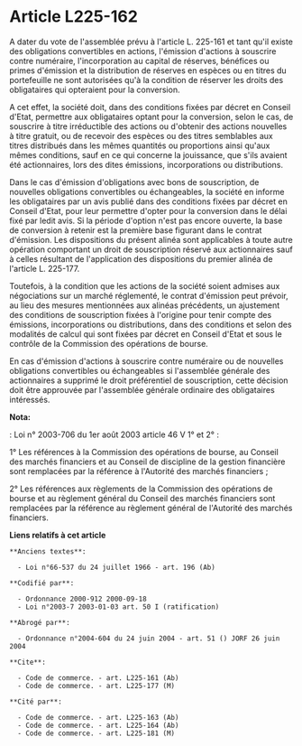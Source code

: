 # Article L225-162

A dater du vote de l'assemblée prévu à l'article L. 225-161 et tant qu'il existe des obligations convertibles en actions,
l'émission d'actions à souscrire contre numéraire, l'incorporation au capital de réserves, bénéfices ou primes d'émission et
la distribution de réserves en espèces ou en titres du portefeuille ne sont autorisées qu'à la condition de réserver les
droits des obligataires qui opteraient pour la conversion.

A cet effet, la société doit, dans des conditions fixées par décret en Conseil d'Etat, permettre aux obligataires optant pour
la conversion, selon le cas, de souscrire à titre irréductible des actions ou d'obtenir des actions nouvelles à titre
gratuit, ou de recevoir des espèces ou des titres semblables aux titres distribués dans les mêmes quantités ou proportions
ainsi qu'aux mêmes conditions, sauf en ce qui concerne la jouissance, que s'ils avaient été actionnaires, lors des dites
émissions, incorporations ou distributions.

Dans le cas d'émission d'obligations avec bons de souscription, de nouvelles obligations convertibles ou échangeables, la
société en informe les obligataires par un avis publié dans des conditions fixées par décret en Conseil d'Etat, pour leur
permettre d'opter pour la conversion dans le délai fixé par ledit avis. Si la période d'option n'est pas encore ouverte, la
base de conversion à retenir est la première base figurant dans le contrat d'émission. Les dispositions du présent alinéa
sont applicables à toute autre opération comportant un droit de souscription réservé aux actionnaires sauf à celles résultant
de l'application des dispositions du premier alinéa de l'article L. 225-177.

Toutefois, à la condition que les actions de la société soient admises aux négociations sur un marché réglementé, le contrat
d'émission peut prévoir, au lieu des mesures mentionnées aux alinéas précédents, un ajustement des conditions de souscription
fixées à l'origine pour tenir compte des émissions, incorporations ou distributions, dans des conditions et selon des
modalités de calcul qui sont fixées par décret en Conseil d'Etat et sous le contrôle de la Commission des opérations de
bourse.

En cas d'émission d'actions à souscrire contre numéraire ou de nouvelles obligations convertibles ou échangeables si
l'assemblée générale des actionnaires a supprimé le droit préférentiel de souscription, cette décision doit être approuvée
par l'assemblée générale ordinaire des obligataires intéressés.

**Nota:**

: Loi n° 2003-706 du 1er août 2003 article 46 V 1° et 2° : 

1° Les références à la Commission des opérations de bourse, au Conseil des marchés financiers et au Conseil de discipline de
la gestion financière sont remplacées par la référence à l'Autorité des marchés financiers ; 

2° Les références aux règlements de la Commission des opérations de bourse et au règlement général du Conseil des marchés
financiers sont remplacées par la référence au règlement général de l'Autorité des marchés financiers.

**Liens relatifs à cet article**

	**Anciens textes**:

	  - Loi n°66-537 du 24 juillet 1966 - art. 196 (Ab)

	**Codifié par**:

	  - Ordonnance 2000-912 2000-09-18
	  - Loi n°2003-7 2003-01-03 art. 50 I (ratification)

	**Abrogé par**:

	  - Ordonnance n°2004-604 du 24 juin 2004 - art. 51 () JORF 26 juin 2004

	**Cite**:

	  - Code de commerce. - art. L225-161 (Ab)
	  - Code de commerce. - art. L225-177 (M)

	**Cité par**:

	  - Code de commerce. - art. L225-163 (Ab)
	  - Code de commerce. - art. L225-164 (Ab)
	  - Code de commerce. - art. L225-181 (M)
